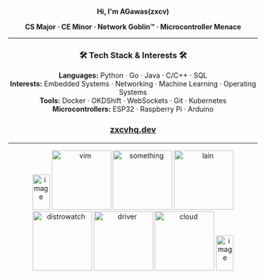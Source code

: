 <p align="center"><strong>Hi, I'm AGawas(zxcv)</strong></p>
<p align="center"><strong>CS Major · CE Minor · Network Goblin™ · Microcontroller Menace</strong></p>

---

<h3 align="center">🛠️ Tech Stack & Interests 🛠️</h3>

<p align="center">
  <strong>Languages:</strong> Python · Go · Java · C/C++ · SQL<br>
  <strong>Interests:</strong> Embedded Systems · Networking · Machine Learning · Operating Systems <br>
  <strong>Tools:</strong> Docker · OKDShift · WebSockets · Git · Kubernetes<br>
  <strong>Microcontrollers:</strong> ESP32 · Raspberry Pi · Arduino
</p>
<h3 align="center">
  <a href="https://zxcvhq.dev/">zxcvhq.dev</a>
</h3>

---
<div align="center">
<img width="35" height="71" alt="image" src="https://github.com/user-attachments/assets/2583addd-b6c6-42c4-ab92-26b51b977752" />
<a href="https://neovim.io/"><img src="https://github.com/user-attachments/assets/08f1f930-ec86-4847-97b7-49b52037d837" alt="vim" width="120" /></a>
<a href="https://wiki.osdev.org/Expanded_Main_Page"><img src="https://github.com/user-attachments/assets/a3eafd3c-ab4f-4fbf-b4a4-68d44a2ba27c" alt="something" width="120" /></a>
<a href="https://en.wikipedia.org/wiki/Serial_Experiments_Lain"><img src="https://github.com/user-attachments/assets/f1321582-5ab1-4e95-800c-a0734d65b286" alt="lain" width="120" /></a>
<a href="https://distrowatch.com/table.php?distribution=dietpi"><img src="https://github.com/user-attachments/assets/6c9be2ec-ce0f-4b3e-a278-0df690ff704a" alt="distrowatch" width="120" /></a>
<a href="https://www.intel.com/content/www/us/en/download-center/home.html"><img src="https://github.com/user-attachments/assets/c979a0d3-88c8-4a83-a098-3e9d0e9a2362" alt="driver" width="120" /></a>
<a href="https://filen.io/"><img src="https://github.com/user-attachments/assets/496dfd80-eb53-446a-8302-1621d4bf8b4c" alt="cloud" width="120" /></a>
<img width="35" height="71" alt="image" src="https://github.com/user-attachments/assets/afd12fe1-a84e-4d4c-960c-3d46431dd6af" />
</div>



